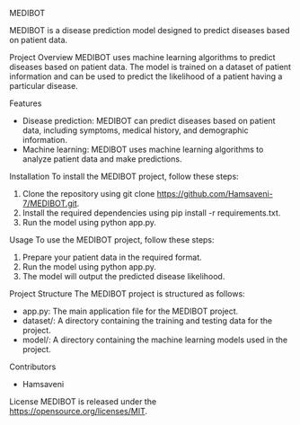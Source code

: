 MEDIBOT

MEDIBOT is a disease prediction model designed to predict diseases based on patient data.

Project Overview
MEDIBOT uses machine learning algorithms to predict diseases based on patient data. The model is trained on a dataset of patient information and can be used to predict the likelihood of a patient having a particular disease.

Features
- Disease prediction: MEDIBOT can predict diseases based on patient data, including symptoms, medical history, and demographic information.
- Machine learning: MEDIBOT uses machine learning algorithms to analyze patient data and make predictions.

Installation
To install the MEDIBOT project, follow these steps:

1. Clone the repository using git clone https://github.com/Hamsaveni-7/MEDIBOT.git.
2. Install the required dependencies using pip install -r requirements.txt.
3. Run the model using python app.py.

Usage
To use the MEDIBOT project, follow these steps:

1. Prepare your patient data in the required format.
2. Run the model using python app.py.
3. The model will output the predicted disease likelihood.

Project Structure
The MEDIBOT project is structured as follows:

- app.py: The main application file for the MEDIBOT project.
- dataset/: A directory containing the training and testing data for the project.
- model/: A directory containing the machine learning models used in the project.

Contributors
- Hamsaveni

License
MEDIBOT is released under the https://opensource.org/licenses/MIT.
